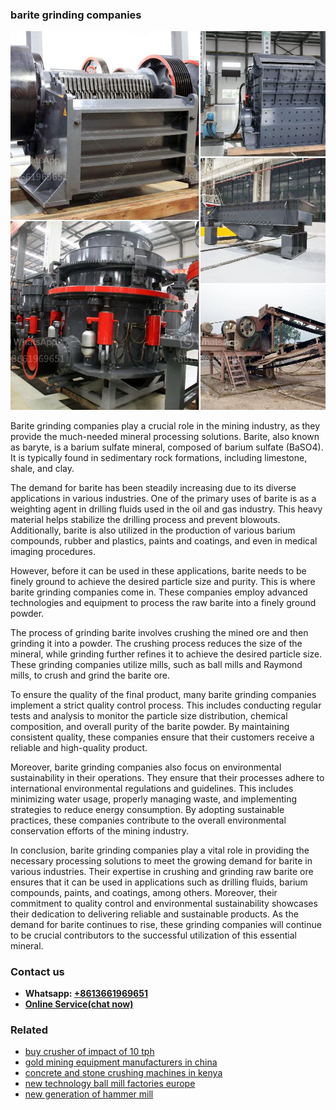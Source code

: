 <h3>barite grinding companies</h3><img src='1708589197.jpg' alt=''><p>Barite grinding companies play a crucial role in the mining industry, as they provide the much-needed mineral processing solutions. Barite, also known as baryte, is a barium sulfate mineral, composed of barium sulfate (BaSO4). It is typically found in sedimentary rock formations, including limestone, shale, and clay.</p><p>The demand for barite has been steadily increasing due to its diverse applications in various industries. One of the primary uses of barite is as a weighting agent in drilling fluids used in the oil and gas industry. This heavy material helps stabilize the drilling process and prevent blowouts. Additionally, barite is also utilized in the production of various barium compounds, rubber and plastics, paints and coatings, and even in medical imaging procedures.</p><p>However, before it can be used in these applications, barite needs to be finely ground to achieve the desired particle size and purity. This is where barite grinding companies come in. These companies employ advanced technologies and equipment to process the raw barite into a finely ground powder.</p><p>The process of grinding barite involves crushing the mined ore and then grinding it into a powder. The crushing process reduces the size of the mineral, while grinding further refines it to achieve the desired particle size. These grinding companies utilize mills, such as ball mills and Raymond mills, to crush and grind the barite ore.</p><p>To ensure the quality of the final product, many barite grinding companies implement a strict quality control process. This includes conducting regular tests and analysis to monitor the particle size distribution, chemical composition, and overall purity of the barite powder. By maintaining consistent quality, these companies ensure that their customers receive a reliable and high-quality product.</p><p>Moreover, barite grinding companies also focus on environmental sustainability in their operations. They ensure that their processes adhere to international environmental regulations and guidelines. This includes minimizing water usage, properly managing waste, and implementing strategies to reduce energy consumption. By adopting sustainable practices, these companies contribute to the overall environmental conservation efforts of the mining industry.</p><p>In conclusion, barite grinding companies play a vital role in providing the necessary processing solutions to meet the growing demand for barite in various industries. Their expertise in crushing and grinding raw barite ore ensures that it can be used in applications such as drilling fluids, barium compounds, paints, and coatings, among others. Moreover, their commitment to quality control and environmental sustainability showcases their dedication to delivering reliable and sustainable products. As the demand for barite continues to rise, these grinding companies will continue to be crucial contributors to the successful utilization of this essential mineral.</p><h3>Contact us</h3><ul><li><strong>Whatsapp:&nbsp;<a href="https://wa.me/8613661969651">+8613661969651</a></strong></li><li><a href="https://swt.shibang-china.com/?git&amp;zhl&amp;barite grinding companies"><strong>Online Service(chat now)</strong></a></li></ul><h3>Related</h3><ul><li><a href='buy crusher of impact of 10 tph.md'>buy crusher of impact of 10 tph</a></li><li><a href='gold mining equipment manufacturers in china.md'>gold mining equipment manufacturers in china</a></li><li><a href='concrete and stone crushing machines in kenya.md'>concrete and stone crushing machines in kenya</a></li><li><a href='new technology ball mill factories europe.md'>new technology ball mill factories europe</a></li><li><a href='new generation of hammer mill.md'>new generation of hammer mill</a></li></ul>